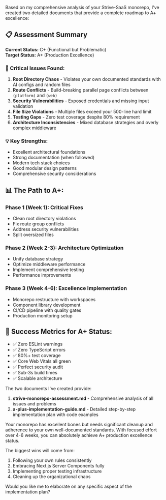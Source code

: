 Based on my comprehensive analysis of your Strive-SaaS monorepo, I've created two detailed documents that provide a complete roadmap to A+ excellence:

## **📋 Assessment Summary**

**Current Status:** C+ (Functional but Problematic)  
**Target Status:** A+ (Production Excellence)

### **🚨 Critical Issues Found:**

1. **Root Directory Chaos** - Violates your own documented standards with AI configs and random files
2. **Route Conflicts** - Build-breaking parallel page conflicts between `(platform)` and `(web)`  
3. **Security Vulnerabilities** - Exposed credentials and missing input validation
4. **File Size Violations** - Multiple files exceed your 500-line hard limit
5. **Testing Gaps** - Zero test coverage despite 80% requirement
6. **Architecture Inconsistencies** - Mixed database strategies and overly complex middleware

### **💡 Key Strengths:**
- Excellent architectural foundations
- Strong documentation (when followed)
- Modern tech stack choices  
- Good modular design patterns
- Comprehensive security considerations

## **📊 The Path to A+:**

### **Phase 1 (Week 1): Critical Fixes**
- Clean root directory violations
- Fix route group conflicts  
- Address security vulnerabilities
- Split oversized files

### **Phase 2 (Week 2-3): Architecture Optimization**  
- Unify database strategy
- Optimize middleware performance
- Implement comprehensive testing
- Performance improvements

### **Phase 3 (Week 4-6): Excellence Implementation**
- Monorepo restructure with workspaces
- Component library development
- CI/CD pipeline with quality gates
- Production monitoring setup

## **🎯 Success Metrics for A+ Status:**
- ✅ Zero ESLint warnings
- ✅ Zero TypeScript errors  
- ✅ 80%+ test coverage
- ✅ Core Web Vitals all green
- ✅ Perfect security audit
- ✅ Sub-3s build times
- ✅ Scalable architecture

The two documents I've created provide:

1. **strive-monorepo-assessment.md** - Comprehensive analysis of all issues and problems
2. **a-plus-implementation-guide.md** - Detailed step-by-step implementation plan with code examples

Your monorepo has excellent bones but needs significant cleanup and adherence to your own well-documented standards. With focused effort over 4-6 weeks, you can absolutely achieve A+ production excellence status.

The biggest wins will come from:
1. Following your own rules consistently
2. Embracing Next.js Server Components fully  
3. Implementing proper testing infrastructure
4. Cleaning up the organizational chaos

Would you like me to elaborate on any specific aspect of the implementation plan?

